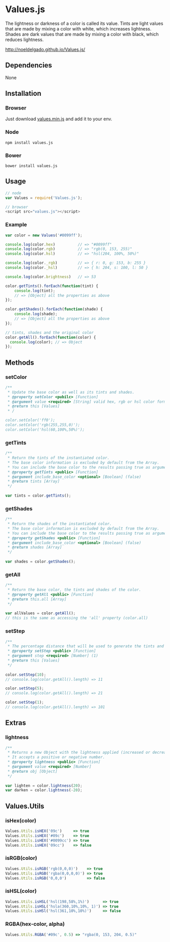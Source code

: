 # Values.js
The lightness or darkness of a color is called its value.
Tints are light values that are made by mixing a color with white, which increases lightness.
Shades are dark values that are made by mixing a color with black, which reduces lightness.

http://noeldelgado.github.io/Values.js/

## Dependencies
None

## Installation

### Browser

Just download [values.min.js](https://raw.githubusercontent.com/noeldelgado/Values.js/master/dist/values.min.js) and add it to your env.

### Node

`npm install values.js`

### Bower

`bower install values.js`

## Usage
```js
// node
var Values = require('Values.js');

// browser
<script src="values.js"></script>
```
### Example
```js
var color = new Values('#0099ff');

console.log(color.hex) 			// => "#0099ff"
console.log(color.rgb) 			// => "rgb(0, 153, 255)"
console.log(color.hsl) 			// => "hsl(204, 100%, 50%)"

console.log(color._rgb) 		// => { r: 0, g: 153, b: 255 }
console.log(color._hsl) 		// => { h: 204, s: 100, l: 50 }

console.log(color.brightness)	// => 53

color.getTints().forEach(function(tint) {
	console.log(tint); 			
	// => [Object] all the properties as above
});

color.getShades().forEach(function(shade) {
	console.log(shade); 			
	// => [Object] all the properties as above
});

// tints, shades and the original color
color.getAll().forEach(function(color) {
  console.log(color); // => Object
});
```

## Methods

### setColor
```js
/**
 * Update the base color as well as its tints and shades.
 * @property setColor <pubilc> [Function]
 * @argument value <required> [String] valid hex, rgb or hsl color format.
 * @return this [Values]
 * /

color.setColor('ff0');
color.setColor('rgb(255,255,0)');
color.setColor('hsl(60,100%,50%)');
```

### getTints
```js
/**
 * Return the tints of the instantiated color.
 * The base color information is excluded by default from the Array.
 * You can include the base color to the results passing true as argument.
 * @property getTints <public> [Function]
 * @argument include_base_color <optional> [Boolean] (false)
 * @return tints [Array]
 */
 
var tints = color.getTints();
```

### getShades
```js
/**
 * Return the shades of the instantiated color.
 * The base color information is excluded by default from the Array.
 * You can include the base color to the results passing true as argument.
 * @property getShades <public> [Function]
 * @argument include_base_color <optional> [Boolean] (false)
 * @return shades [Array]
 */
 
var shades = color.getShades();
```

### getAll
```js
/**
 * Return the base color, the tints and shades of the color.
 * @property getAll <public> [Function]
 * @return this.all [Array]
 */
 
var allValues = color.getAll();
// this is the same as accessing the 'all' property (color.all)
```

### setStep
```js
/**
 * The percentage distance that will be used to generate the tints and shades.
 * @property setStep <public> [Function]
 * @argument step <required> [Number] (1)
 * @return this [Values]
 */
 
color.setStep(10);
// console.log(color.getAll().length) => 11

color.setStep(5);
// console.log(color.getAll().length) => 21

color.setStep(1);
// console.log(color.getAll().length) => 101
```

## Extras

### lightness
```js
/**
 * Returns a new Object with the lightness applied (increased or decreased).
 * It accepts a positive or negative number.
 * @property lightness <public> [Function]
 * @argument value <required> [Number]
 * @return obj [Object]
 */
 
var lighten = color.lightness(20);
var darken = color.lightness(-20);
```

## Values.Utils

### isHex(color)
```js
Values.Utils.isHEX('09c')     => true
Values.Utils.isHEX('#09c')    => true
Values.Utils.isHEX('#0099cc') => true
Values.Utils.isHEX('09cc')    => false
```

### isRGB(color)
```js
Values.Utils.isRGB('rgb(0,0,0)')    => true
Values.Utils.isRGB('rgba(0,0,0,0)') => true
Values.Utils.isRGB('0,0,0')         => false
```

### isHSL(color)
```js
Values.Utils.isHSL('hsl(198,58%,1%)')      => true
Values.Utils.isHSL('hsla(360,10%,10%, 1)') => true
Values.Utils.isHSl('hsl(361,10%,10%)')     => false
```

### RGBA(hex-color, alpha)
```js
Values.Utils.RGBA('#09c', 0.5) => "rgba(0, 153, 204, 0.5)"
```

